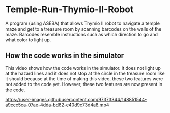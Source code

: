 # Temple-Run-Thymio-II-Robot
A program (using ASEBA) that allows Thymio II robot to navigate a temple maze and get to a treasure room by scanning barcodes on the walls of the maze. Barcodes resemble instructions such as which direction to go and what color to light up.

## How the code works in the simulator
This video shows how the code works in the simulator. It does not light up at the hazard lines and it does not stop at the circle in the treasure room like it should because at the time of making this video, these two features were not added to the code yet. However, these two features are now present in the code. 



https://user-images.githubusercontent.com/97373344/148851544-a9ccc5ca-07ae-4dda-bd62-e40d9c73d4a8.mp4

